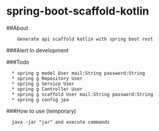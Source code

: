 # spring-boot-scaffold-kotlin

##About

        Generate api scaffold kotlin with spring boot rest


###Alert
        In development
        
        

###Todo

      * spring g model User mail:String password:String
      * spring g Repository User 
      * spring g Service User
      * spring g Controller User
      * spring g scaffold User mail:String password:String
      * spring g config jpa


###How to use (temporary)

      java -jar "jar" and execute commands



